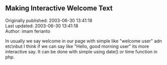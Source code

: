 ## Making Interactive Welcome Text  
Originally published: 2003-06-30 13:41:18  
Last updated: 2003-06-30 13:41:18  
Author: imam ferianto  
  
In usually we say welcome in our page with simple like "welcome user" adn etc\nbut I think if we can say like "Hello, good morning user" its more interactive say. It can be done with simple using date() or time function in php.